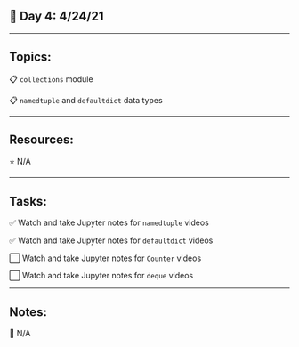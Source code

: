 ## :calendar: Day 4: 4/24/21

---

## Topics:

:clipboard: `collections` module

:clipboard: `namedtuple` and `defaultdict` data types

---

## Resources:

:star: N/A

---

## Tasks:

:white_check_mark: Watch and take Jupyter notes for `namedtuple` videos

:white_check_mark: Watch and take Jupyter notes for `defaultdict` videos

:white_large_square: Watch and take Jupyter notes for `Counter` videos

:white_large_square: Watch and take Jupyter notes for `deque` videos

---

## Notes:

:notebook: N/A

